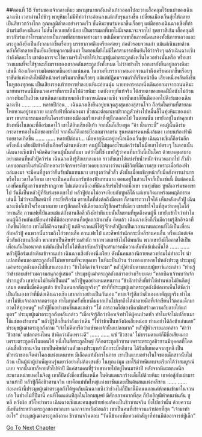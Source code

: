 ##ตอนที่ 18 รับร่มของเจ้ากลางหิมะ
มหามุขนายกอันหลินก้าวออกไปละวางเสื้อคลุมไว้บนบ่าของเฉินฉางเซิง
เวลาผ่านไปช้าๆ พายุหิมะไม่มีทีท่าว่าจะอ่อนลงแต่กลับรุนแรงขึ้น เปลี่ยนเมืองเวิ่นสุ่ยให้กลายเป็นสีขาวกว้างไกล อุณหภูมิต่ำลงอย่างรวดเร็ว
ชั้นหิมะบนร่มหนาขึ้นเรื่อยๆ แต่มือของเฉินฉางเซิงที่กำด้ามร่มยังคงมั่นคง ไม่สั่นไหวเลยสักน้อย
เป็นธรรมดาที่เขาไม่มีเจตนาจะจากไป
ชุดยาวสีเข้ม เสื้อคลุมสีขาวกับร่มเก่าโทรมกลายเป็นภาพที่สบายตาอย่างมาก
แต่เมื่อพวกเขาก็นภาพนี้คนของทั้งนิกายหลวงและตระกูลถังยิ่งเป็นกังวลมากขึ้นเรื่อยๆ
บรรยากาศตึงเครียดค่อยๆ ก่อตัวรอบจวนเก่า แม้แต่เนินเขาด้านหลังก็ยังกลายเป็นเย็นเยียบคุกคามขึ้นมา
ในตอนนี้ยังไม่มีใครสามารถยืนยันได้ว่าจริงๆ แล้วเฉินฉางเซิงกำลังคิดอะไร
เขาต้องการจะใช้ความจริงใจทำให้ประมุขผู้เฒ่าตระกูลถังหวั่นไหวอย่างนั้นหรือ หรือเขาวางแผนที่จะใช้ฐานะสังฆราชของเขากดดันตระกูลถังทั้งหมด
ไม่ว่าอย่างไร หากเขายังยืนอยู่กลางหิมะเช่นนี้ ต้องเกิดความผิดพลาดขึ้นอย่างแน่นอน
ในยามที่บรรยากาศนอกจวนเก่าตึงเครียดมากขึ้นเรื่อยๆ ราชันย์แห่งหลิงไห่มีสีหน้าเคร่งขรึมมากขึ้นเรื่อยๆ แม้แต่ปฏิคมจวนเก่าก็เริ่มหน้าซีด เสียงหนึ่งพลันดังขึ้นในหูของทุกคน
เป็นเสียงรองเท้าทหารย่ำลงบนหิมะอ่อนนุ่ม
นายทหารคนหนึ่งเดินออกมาจากถนนหิมะ
นายทหารคนนี้มีหนวดเคราที่เกาะเต็มไปด้วยหิมะ บดบังอายุที่แท้จริง
ใต้สายตาของยอดฝีมือนับไม่ถ้วน กลางหิมะปั่นป่วน เขาเดินตามสบายมาถึงข้างกายเฉินฉางเซิง
จากนั้นเขาก็ยื่นมือออกไปดึงร่มของเฉินฉางเซิง
……
……
หลายปีก่อน...
เฉินฉางเซิงยืนอยู่บนจุดสูงสุดของสุสานโจว ถือร่มในยามที่สายลมโหยหวนอยู่รอบกาย แบกรับฟ้าที่ถล่มลงมา
ชั่วขณะต่อมาเขาปรากฏตัวห่างไปหมื่นลี้ในทุ่งหิมะของเผ่ามาร เขาสามารถมองเห็นโครงร่างของเมืองเสวี่ยเหล่าที่อยู่ไกลออกไป
ในตอนนั้น เขายังอยู่ในท่าคุกเข่าข้างหนึ่งในขณะที่ถือร่มเอาไว้
เขาได้ยินเสียงฝีเท้า จากนั้นก็เสียงพูด
“อ้า นั่นกระบี่”
คนผู้นั้นดึงร่มกระดาษทองในมือของเขาไป
จากนั้นก็ดึงกระบี่ออกมาจากร่ม
ขุนพลมารคนหนึ่งล้มลง
เงาบนท้องฟ้ามีรอยขาดเกิดขึ้น
……
……
หลายปีต่อมา...
เมื่อพายุหิมะอยู่เหนือเมืองเวิ่นสุ่ย เฉินฉางเซิงก็ถือร่มอีกครั้งหนึ่ง
เสียงฝีเท้าดังขึ้นอีกครั้งด้านหลังเขา
คนผู้นี้ไม่พูดอะไรแต่คว้าร่มในมือเขาไปตรงๆ
ในตอนนั้น เฉินฉางเซิงเข้าใจผิดคิดว่าคนผู้นั้นกลับมา
แต่ว่าไม่ใช่
เขายังรู้ว่าคนที่มาวันนี้เป็นใคร
ด้วยเหตุผลบางอย่างตอนที่หลัวปู้คว้าร่ม เฉินฉางเซิงรู้สึกเบาลงมาก ราวกับเขาได้แบ่งรับน้ำหนักจำนวนมากไป
ลั่วลั่วเคยบอกเขาในสำนักฝึกหลวงว่าจักรพรรดิขาวเคยบอกนางว่านางมีชีวิตที่มีความสุข เพราะเมื่อท้องฟ้าถล่มลงมา จะมีคนที่สูงกว่ายืนรับมันแทนนาง
เขาสูงกว่าลั่วลั่ว ดังนั้นเมื่อเผชิญหน้ากับมือสังหารเผ่ามารหรือในเวลาใดก็ตาม เขาจะเป็นคนที่แบกรับท้องฟ้าแทนนาง
ตอนอยู่ในสวนโจวก็เป็นเช่นนี้
มีแต่ตอนนี้เองที่คนที่สูงกว่าเขาปรากฏกาย
ไม่แต่ตอนนี้เองที่มีคนรับร่มไปจากมือเขา
บนทุ่งหิมะ ซูหลีเอาร่มของเขาไป
วันนี้เป็นหลัวปู้ที่รับร่มของเขาไป
หลัวปู้ย่อมไม่อาจเทียบกับซูหลีได้
แต่เขาเกิดมาพร้อมพฤติกรรมเช่นนี้
ไม่ว่าจะเป็นหน้าที่ กระบี่หรือร่ม ตราบใดที่ส่งต่อถึงมือเขา ก็สามารถวางใจได้
เห็นหลังหลัวปู้ เฉินฉางเซิงก็เข้าใจเรื่องมากมาย เขารู้สึกตกใจทีเดียวและก็รู้สึกเศร้าทีเดียว
เขาเข้าใจในที่สุดว่าเหตุใดโก่วหานสือ กวนเฟยไป๋และแม้แต่ถังซานสือลิ่วถึงมีท่าทีแบบนั้นในยามที่พูดถึงคนผู้นี้
เขายังเข้าใจว่าทำไมคนผู้นี้ถึงพลันเปลี่ยนท่าทีที่มีต่อเขาตอนที่อยู่คอกม้าผาชัน
คิดแล้ว เฉินฉางเซิงก็เริ่มมีความรู้สึกอิจฉาที่เกิดขึ้นได้ยาก
เขาไม่ได้อิจฉาหลัวปู้ แต่อิจฉาคนที่ได้รู้จักหลัวปู้มาเป็นเวลานานและคนที่ได้เป็นเพื่อนกับหลัวปู้
คนพวกนั้นรวมถึงโก่วหานสือ กวนเฟยไป๋ และศิษย์สำนักกระบี่หลีซานคนอื่น หรือแม้แต่เจ๋อซิ่วกับถังซานสือลิ่ว
พวกเขาเป็นศิษย์ร่วมสำนัก หากพวกเขายังไม่ได้พบกัน พวกเขายังมีโอกาสได้เป็นเพื่อนกันในอนาคต
แต่มันเป็นไปไม่ได้ที่เขากับหลัวปุ้จะสามารถมีความสัมพันธ์เช่นนั้นได้
……
……
หลัวปู้ถือร่มเก่าเดินเข้าจวนเก่า
เฉินฉางเซิงยังคงนิ่งเงียบ ดังนั้นคนของนิกายหลวงย่อมไม่ทำอะไร น่าแปลกที่คนของตระกูลถังก็ไม่พยายามที่จะหยุดเขา
ในหิมะปั่นป่วน ร่างของเขาหายไปหลังประตู
ประมุขผู้เฒ่าตระกูลถังมองไปที่เขาและกล่าว “ข้าไม่คิดว่าเจ้าจะมา”
หลัวปู้คำนับตามแบบผู้เยาว์และกล่าว “ท่านรู้ว่าข้าชอบเข้าร่วมความสนุกอยู่เสมอ”
ประมุขผู้เฒ่าตระกูลถังกล่าวอย่างเรียบเฉย “หากบิดาเจ้าพบว่าเจ้าปรากฏตัว เขาย่อมไม่ยินดีเป็นแน่”
หลัวปู้พูดอย่างหมดหนทาง “ข้ามักทำสิ่งที่ทำให้ท่านพ่อไม่ยินดีอยู่เสมอ ตอนนี้เมื่อคิดดูแล้ว ข้าเป็นคนอกตัญญูจริงๆ”
ท่าทีที่ประมุขผู้เฒ่าตระกูลถังมีต่อเขาเห็นได้ชัดว่าเป็นกันเองกว่าที่มีต่อเฉินฉางเซิง เขากล่าวอย่างเป็นกันเอง “หากเจ้ารู้สึกว่าตัวเองอกตัญญูจริง ทำไมเขาไม่ขับเจ้าออกจากตระกูล ทำไมทุกครั้งที่เขาดื่มมากเกินไปเขาถึงได้นำลายมือที่เจ้าเขียนไว้ตอนเด็กมาอวดให้ทุกคนดู”
หลัวปู้ยิ้มอย่างขมขื่นและกล่าว “โอ้ การอวดโอ่ของบิดามักสร้างความอับอายให้แก่บุตร”
ประมุขผู้เฒ่าตระกูลถังพลันกล่าว “เมื่อเจ้ารู้สึกว่าบิดาเจ้าทำให้ผู้คนปวดหัว ทำไมเจ้าไม่เปลี่ยนมาใช้แซ่ของข้าแทน”
หลัวปู้รู้สึกสิ้นกำลังกว่าเดิม “ใช่ว่าข้าเป็นหวังผ้อเสียหน่อย ท่านอย่าได้ล้อข้าเล่นเลย”
ประมุขผู้เฒ่าตระกูลถังถาม “เจ้าไม่คิดหรือว่าแซ่ของเจ้านั้นแปลกมาก"
หลัวปู้หัวเราะและกล่าว “คำว่า ‘ชิวซาน’ แปลกตรงไหน ข้าคิดว่ามันเพราะดี”
……
……
แซ่ ‘ชิวซาน’ ไม่ธรรมดาแต่ก็มีชื่อเสียงมาก
เพราะตระกูลดังในแดนใต้ หนึ่งในสี่ตระกูลใหญ่ ก็คือตระกูลชิวซาน
เพราะตระกูลชิวซานมีบุคคลที่โดดเด่นชื่อชิวซานจวิน
เขาเป็นศิษย์ส่วนตัวของประมุขสำนักกระบี่หลีซาน ได้รับสืบทอดจากซูหลี เป็นหัวหน้าของเจ็ดคำโคลงแห่งแดนเทพ มีเลือดแท้มังกรในกาย
เขาเป็นแบบอย่างในใจของเด็กสาวนับไม่ถ้วน เป็นผู้นำผู้บำเพ็ญตนรุ่นเยาว์อย่างไม่ต้องสงสัย
ในทุกแง่มุม เขาไร้ตำหนิแทบจะเรียกได้ว่าสมบูรณ์แบบ
จากนั้นเขาก็หายตัวไปห้าปี
มีแค่สามคนที่รู้ว่าเขาหายไปอยู่ไหนมาห้าปี
หลังจากหิมะตกเหนือสะพานหน่ายเหอในจิงตู เขาก็ปิดบังชื่อแซ่ขึ้นเหนือ ในดินแดนรกร้างเต็มไปด้วยหิมะ เขาต่อสู้กับเผ่ามารนานห้าปี
หลัวปู้ก็คือชิวซานจวิน
เขาคือแม่ทัพใหญ่แห่งผาชันและเป็นต้นสนแห่งหลีซาน
……
……
ก่อนหน้านี้ประมุขผู้เฒ่าตระกูลถังได้พูดกับเฉินฉางเซิงว่าช่วงไม่กี่ปีมานี้มีคนนอกแค่ห้าคนเข้ามาในจวนเก่า
ในช่วงไม่กี่ปีมานี้ คนที่โดดเด่นทีสุดในโลกมนุษย์ มีศักยภาพมากที่สุด ก็บังเอิญมีห้าคนเช่นกัน
ซูหลี หวังผ้อ สวีโหย่วหรง เฉินฉางเซิงและคนสุดท้ายย่อมต้องเป็นชิวซานจวิน
ยิ่งไปกว่านั้น ด้วยความสัมพันธ์ระหว่างตระกูลของพวกเขา นอกจากหวังผ้อแล้ว เขาเป็นคนที่เข้าจวนเก่าบ่อยที่สุด
“เจ้ามาทำอะไร” ประมุขผู้เฒ่าตระกูลถังถาม
ชิวซานจวินตอบ “วันนี้ข้ามาเพื่อทวงคำสัญาที่ท่านมีต่ออาจารย์ปู่เล็ก”


[Go To Next Chapter]( ./845.md)